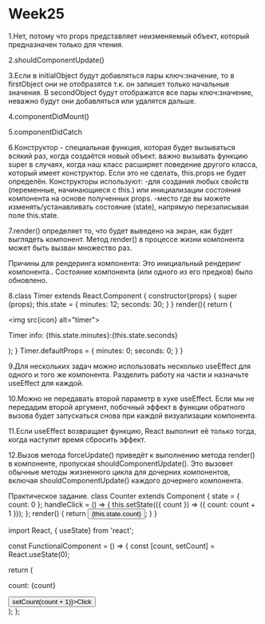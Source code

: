 # Week25
1.Нет, потому что props представляет неизменяемый объект, который предназначен только для чтения.

2.shouldComponentUpdate() 

3.Если в initialObject будут добавляться пары ключ:значение, то в firstObject они не отобразятся т.к. он запишет только начальные значения. В secondObject будут отображатся все пары ключ:значение, неважно будут они добавляться или удалятся дальше.

4.componentDidMount()

5.componentDidCatch

6.Конструктор - специальная функция, которая будет вызываться всякий раз, когда создаётся новый объект. 
важно вызывать функцию super в случаях, когда наш класс расширяет поведение другого класса, который имеет конструктор. Если это не сделать, this.props не будет определён.
Конструкторы используют:
-для создания любых свойств (переменные, начинающиеся с this.) или инициализации состояния компонента на основе полученных props.
-место где вы можете изменять/устанавливать состояние (state), напрямую перезаписывая поле this.state.

7.render() определяет то, что будет выведено на экран, как будет выглядеть компонент. Метод render() в процессе жизни компонента может быть вызван множество раз.

Причины для рендеринга компонента:
Это инициальный рендеринг компонента..
Состояние компонента (или одного из его предков) было обновлено.

8.class Timer extends React.Component {
  constructor{props}
{
  super (props);
  this.state = {
    minutes: 12;
    seconds: 30;
  }
}
render(){
  return (
    <div>
    <img src{icon} alt="timer">
    <p>Timer info: {this.state.minutes}:{this.state.seconds}</p>
    </div>
  );
}
Timer.defaultProps = {
  minutes: 0;
  seconds: 0;
}
}

9.Для нескольких задач можно использовать несколько useEffect для одного и того же компонента. Разделить работу на части и назначьте useEffect для каждой.

10.Можно не передавать второй параметр в хуке useEffect. Если мы не передадим второй аргумент, побочный эффект в функции обратного вызова будет запускаться снова при каждой визуализации компонента.

11.Если useEffect возвращает функцию, React выполнит её только тогда, когда наступит время сбросить эффект.

12.Вызов метода forceUpdate() приведёт к выполнению метода render() в компоненте, пропуская shouldComponentUpdate(). Это вызовет обычные методы жизненного цикла для дочерних компонентов, включая shouldComponentUpdate() каждого дочернего компонента.


Практическое задание.
class Counter extends Component {
  state = {
    count: 0
  };
  handleClick = () => {
    this.setState(({ count }) => ({
      count: count + 1
    }));
  };
  render() {
    return <button onClick={this.handleClick}>{this.state.count}</button>;
  }
}



import React, { useState} from 'react';

const FunctionalComponent = () => {
 const [count, setCount] = React.useState(0);

 return (
   <div>
     <p>count: {count}</p>
     <button onClick={() => setCount(count + 1)}>Click</button>
   </div>
 );
};